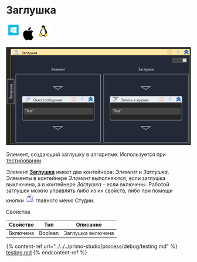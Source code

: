 # Заглушка

![](<../../../.gitbook/assets/image (100) (1) (1) (1) (1) (1) (1) (10) (164).png>)

![](<../../../.gitbook/assets/image (747).png>)

Элемент, создающий заглушку в алгоритме. Используется при [тестировании](https://docs.primo-rpa.ru/primo-rpa/primo-studio/process/debug/testing).

Элемент [**Заглушка**](https://docs.primo-rpa.ru/primo-rpa/g_elements/osnovnye-elementy/testing/mock) имеет два контейнера: *Элемент* и *Заглушка*.\
Элементы в контейнере *Элемент* выполняются, если заглушка выключена, а в контейнере *Заглушка* - если включены. Работой заглушек можно управлять либо из их свойств, либо при помощи кнопки <img src="../../../.gitbook/assets/WFMock.png" alt="" data-size="line"> главного меню Студии.

Свойства

| Свойство | Тип     | Описание          |
| -------- | ------- | ----------------- |
| Включена | Boolean | Заглушка включена |

{% content-ref url="../../../primo-studio/process/debug/testing.md" %}
[testing.md](../../../primo-studio/process/debug/testing.md)
{% endcontent-ref %}

